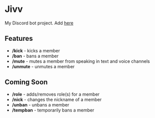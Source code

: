 # Jivv

My Discord bot project. Add [here](https://discord.com/oauth2/authorize?client_id=1067251449098149978&permissions=8&scope=applications.commands%20bot)


## Features

- **/kick** - kicks a member
- **/ban** - bans a member
- **/mute** - mutes a member from speaking in text and voice channels
- **/unmute** - unmutes a member

## Coming Soon

- **/role** - adds/removes role(s) for a member
- **/nick** - changes the nickname of a member
- **/unban** - unbans a member
- **/tempban** - temporarily bans a member